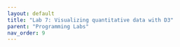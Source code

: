 ```yaml
---
layout: default
title: "Lab 7: Visualizing quantitative data with D3"
parent: "Programming Labs"
nav_order: 9
---
```


